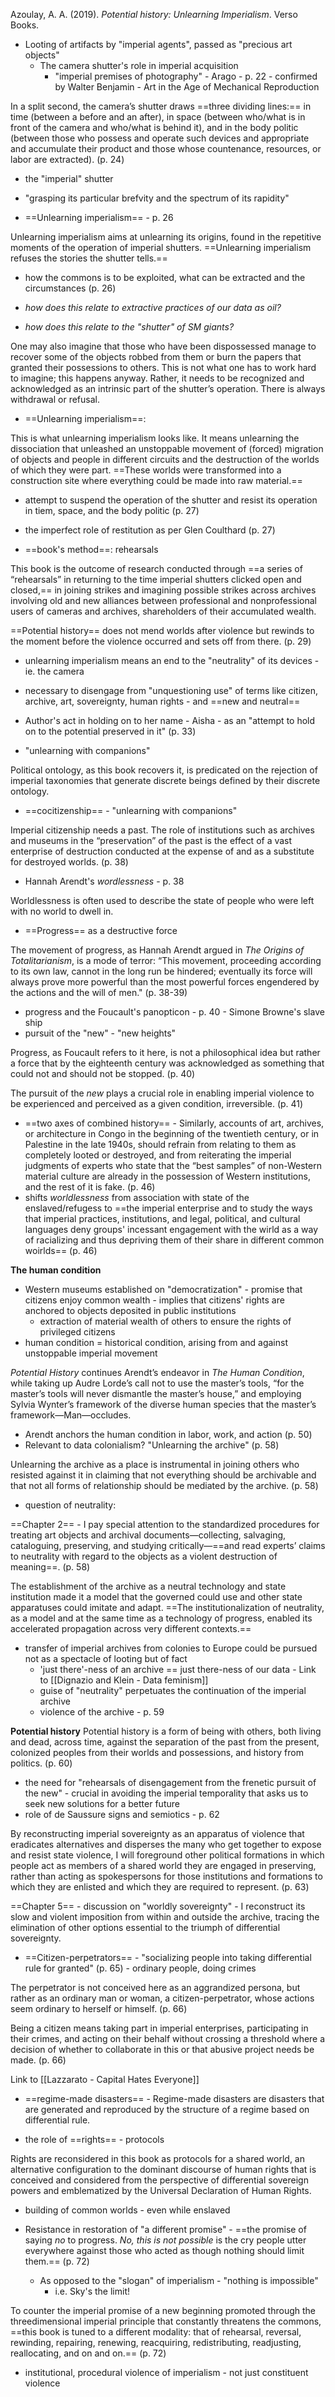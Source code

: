 Azoulay, A. A. (2019). _Potential history: Unlearning Imperialism_. Verso Books.

- Looting of artifacts by "imperial agents", passed as "precious art objects"
	- The camera shutter's role in imperial acquisition
		- "imperial premises of photography" - Arago - p. 22 - confirmed by Walter Benjamin - Art in the Age of Mechanical Reproduction

In a split second, the camera’s shutter draws ==three dividing lines:== in time (between a before and an after), in space (between who/what is in
front of the camera and who/what is behind it), and in the body politic (between those who possess and operate such devices and appropriate
and accumulate their product and those whose countenance, resources, or labor are extracted). (p. 24)
- the "imperial" shutter
- "grasping its particular brefvity and the spectrum of its rapidity"

- ==Unlearning imperialism== - p. 26

Unlearning imperialism aims at unlearning its origins, found in the repetitive moments of the operation of imperial shutters. ==Unlearning imperialism refuses the stories the shutter tells.==
- how the commons is to be exploited, what can be extracted and the circumstances (p. 26)

- *how does this relate to extractive practices of our data as oil?*
- *how does this relate to the "shutter" of SM giants?*

One may also imagine that those who have been dispossessed manage to recover some of the objects robbed from them or burn the papers that granted their possessions to others. This is not what one has to work hard to imagine; this happens anyway. Rather, it needs to be recognized and acknowledged as an intrinsic part of the shutter’s operation. There is always withdrawal or refusal. 

- ==Unlearning imperialism==:

This is what unlearning imperialism looks like. It means unlearning the dissociation that unleashed an unstoppable movement of (forced) migration of objects and people in different circuits and the destruction of the worlds of which they were part. ==These worlds were transformed into a construction site where everything could be made into raw material.== 
- attempt to suspend the operation of the shutter and resist its operation in tiem, space, and the body politic (p. 27)
- the imperfect role of restitution as per Glen Coulthard (p. 27)

- ==book's method==: rehearsals 

This book is the outcome of research conducted through ==a series of “rehearsals” in returning to the time imperial shutters clicked open and
closed,== in joining strikes and imagining possible strikes across archives involving old and new alliances between professional and nonprofessional users of cameras and archives, shareholders of their accumulated wealth.

==Potential history== does not mend worlds after violence but rewinds to the moment before the violence occurred and sets off from there. (p. 29)
- unlearning imperialism means an end to the "neutrality" of its devices - ie. the camera
- necessary to disengage from "unquestioning use" of terms like citizen, archive, art, sovereignty, human rights - and ==new and neutral==

- Author's act in holding on to her name - Aisha - as an "attempt to hold on to the potential preserved in it" (p. 33)
- "unlearning with companions" 

Political ontology, as this book recovers it, is predicated on the rejection of imperial taxonomies that generate discrete beings defined by their discrete ontology.
- ==cocitizenship== - "unlearning with companions"

Imperial citizenship needs a past. The role of institutions such as archives and museums in the “preservation” of the past is the effect of a vast enterprise of destruction conducted at the expense of and as a substitute for destroyed worlds. (p. 38)
- Hannah Arendt's *wordlessness* - p. 38

Worldlessness is often used to describe the state of people who were left with no world to dwell in. 

- ==Progress== as a destructive force

The movement of progress, as Hannah Arendt argued in *The Origins of Totalitarianism*, is a mode of terror: “This movement, proceeding according to its own law, cannot in the long run be hindered; eventually its force will always prove more powerful than the most powerful forces engendered by the actions and the will of men." (p. 38-39)
- progress and the Foucault's panopticon - p. 40 - Simone Browne's slave ship 
- pursuit of the "new" - "new heights"

Progress, as Foucault refers to it here, is not a philosophical idea but rather a force that by the eighteenth century was acknowledged as something that could not and should not be stopped. (p. 40)

The pursuit of the *new* plays a crucial role in enabling imperial violence to be experienced and perceived as a given condition, irreversible. (p. 41)

- ==two axes of combined history== - Similarly, accounts of art, archives, or architecture in Congo in the beginning of the twentieth century, or in Palestine in the late 1940s, should refrain from relating to them as completely looted or destroyed, and from reiterating the imperial judgments of experts who state that the “best samples” of non-Western material culture are already in the possession of Western institutions, and the rest of it is fake. (p. 46)
- shifts *worldlessness* from association with state of the enslaved/refugess to ==the imperial enterprise and to study the ways that imperial practices, institutions, and legal, political, and cultural languages deny groups' incessant engagement with the wirld as a way of racializing and thus depriving them of their share in different common woirlds== (p. 46)

**The human condition**
- Western museums established on "democratization" - promise that citizens enjoy common wealth - implies that citizens' rights are anchored to objects deposited in public institutions
	- extraction of material wealth of others to ensure the rights of privileged citizens
- human condition = historical condition, arising from and against unstoppable imperial movement

*Potential History* continues Arendt’s endeavor in *The Human Condition*, while taking up Audre Lorde’s call not to use the master’s
tools, “for the master’s tools will never dismantle the master’s house,” and employing Sylvia Wynter’s framework of the diverse human species
that the master’s framework—Man—occludes.

- Arendt anchors the human condition in labor, work, and action (p. 50)
- Relevant to data colonialism? "Unlearning the archive" (p. 58)

Unlearning the archive as a place is instrumental in joining others who resisted against it in claiming that not everything should be archivable and that not all forms of relationship should be mediated by the archive. (p. 58)
- question of neutrality: 

==Chapter 2== - I pay special attention to the standardized procedures for treating art objects and archival documents—collecting, salvaging, cataloguing, preserving, and studying critically—==and read experts’ claims to neutrality with regard to the objects as a violent destruction of meaning==. (p. 58)

The establishment of the archive as a neutral technology and state institution made it a model that the governed could use and other state apparatuses could imitate and adapt. ==The institutionalization of neutrality, as a model and at the same time as a technology of progress, enabled its accelerated propagation across very different contexts.==
- transfer of imperial archives from colonies to Europe could be pursued not as a spectacle of looting but of fact
	- 'just there'-ness of an archive == just there-ness of our data - Link to [[Dignazio and Klein - Data feminism]]
	- guise of "neutrality" perpetuates the continuation of the imperial archive
	- violence of the archive - p. 59

**Potential history**
Potential history is a form of being with others, both living and dead, across time, against the separation of the past from the present, colonized peoples from their worlds and possessions, and history from politics. (p. 60)
- the need for "rehearsals of disengagement from the frenetic pursuit of the new" - crucial in avoiding the imperial temporality that asks us to seek new solutions for a better future
- role of de Saussure signs and semiotics - p. 62

By reconstructing imperial sovereignty as an apparatus of violence that eradicates alternatives and disperses the many who get together to expose and resist state violence, I will foreground other political formations in which people act as members of a shared world they are engaged in preserving, rather than acting as spokespersons for those institutions and formations to which they are enlisted and which they are required to represent. (p. 63)

==Chapter 5== - discussion on "worldly sovereignty" - I reconstruct its slow and violent imposition from within and outside the archive, tracing the elimination of other options essential to the triumph of differential sovereignty.

- ==Citizen-perpetrators== - "socializing people into taking differential rule for granted" (p. 65) - ordinary people, doing crimes 

The perpetrator is not conceived here as an aggrandized persona, but rather as an ordinary man or woman, a citizen-perpetrator, whose actions seem ordinary to herself or himself. (p. 66)

Being a citizen means taking part in imperial enterprises, participating in their crimes, and acting on their behalf without crossing a threshold where a decision of whether to collaborate in this or that abusive project needs be made. (p. 66)

Link to [[Lazzarato - Capital Hates Everyone]] 

- ==regime-made disasters== - Regime-made disasters are disasters that are generated and reproduced by the structure of a regime based on differential rule.

- the role of ==rights== - protocols

Rights are reconsidered in this book as protocols for a shared world, an alternative configuration to the dominant discourse of human rights that is conceived and considered from the perspective of differential sovereign powers and emblematized by the Universal Declaration of Human Rights.
- building of common worlds - even while enslaved

- Resistance in restoration of "a different promise" - ==the promise of saying *no* to progress. *No, this is not possible* is the cry people utter everywhere against those who acted as though nothing should limit them.== (p. 72)
	- As opposed to the "slogan" of imperialism - "nothing is impossible"
		- i.e. Sky's the limit!

To counter the imperial promise of a new beginning promoted through the threedimensional imperial principle that constantly threatens the commons, ==this book is tuned to a different modality: that of rehearsal, reversal, rewinding, repairing, renewing, reacquiring, redistributing, readjusting, reallocating, and on and on.== (p. 72)
- institutional, procedural violence of imperialism - not just constituent violence